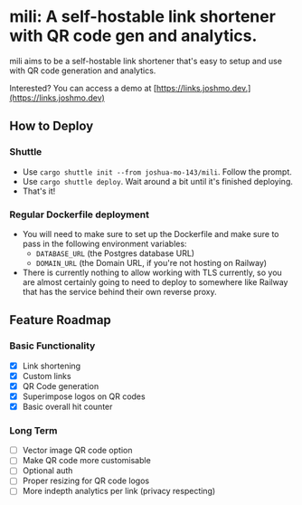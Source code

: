 # mili: A self-hostable link shortener with QR code gen and analytics.

mili aims to be a self-hostable link shortener that's easy to setup and use with QR code generation and analytics.

Interested? You can access a demo at [https://links.joshmo.dev.](https://links.joshmo.dev)

## How to Deploy

### Shuttle
- Use `cargo shuttle init --from joshua-mo-143/mili`. Follow the prompt.
- Use `cargo shuttle deploy`. Wait around a bit until it's finished deploying.
- That's it!

### Regular Dockerfile deployment
- You will need to make sure to set up the Dockerfile and make sure to pass in the following environment variables:
	- `DATABASE_URL` (the Postgres database URL)
	- `DOMAIN_URL` (the Domain URL, if you're not hosting on Railway)
- There is currently nothing to allow working with TLS currently, so you are almost certainly going to need to deploy to somewhere like Railway that has the service behind their own reverse proxy. 

## Feature Roadmap 
### Basic Functionality
- [x] Link shortening
- [x] Custom links
- [x] QR Code generation
- [x] Superimpose logos on QR codes
- [x] Basic overall hit counter 

### Long Term
- [ ] Vector image QR code option
- [ ] Make QR code more customisable
- [ ] Optional auth 
- [ ] Proper resizing for QR code logos
- [ ] More indepth analytics per link (privacy respecting)
